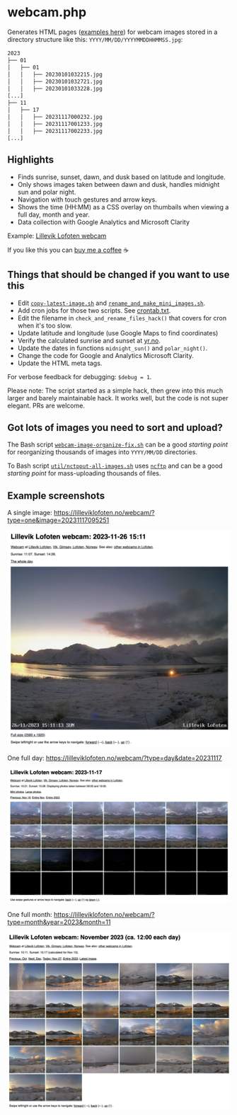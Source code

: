 # webcam.php

Generates HTML pages
([examples here](#example-screenshots))
for webcam images stored in a directory structure like this:
`YYYY/MM/DD/YYYYMMDDHHMMSS.jpg`:

```
2023
├── 01
│   ├── 01
│   │   ├── 20230101032215.jpg
│   │   ├── 20230101032721.jpg
│   │   ├── 20230101033228.jpg
[...]
├── 11
│   ├── 17
│   │   ├── 20231117000232.jpg
│   │   ├── 20231117001233.jpg
│   │   ├── 20231117002233.jpg
[...]
```

## Highlights

* Finds sunrise, sunset, dawn, and dusk based on latitude and longitude.
* Only shows images taken between dawn and dusk, handles midnight sun and polar night.
* Navigation with touch gestures and arrow keys.
* Shows the time (HH:MM) as a CSS overlay on thumbails when viewing a full day, month and year.
* Data collection with Google Analytics and Microsoft Clarity

Example: [Lillevik Lofoten webcam](https://lilleviklofoten.no/webcam/?type=day&date=20231117)

If you like this you can
[buy me a coffee](https://www.buymeacoffee.com/superelectric) ☕️

## Things that should be changed if you want to use this

* Edit
  [`copy-latest-image.sh`](https://github.com/cloveras/webcam/blob/main/cron/copy-latest-image.sh)
  and
  [`rename_and_make_mini_images.sh`](https://github.com/cloveras/webcam/blob/main/cron/rename_and_make_mini_images.sh).
* Add cron jobs for those two scripts. See
  [crontab.txt](util/crontab.txt).
* Edit the filename in `check_and_rename_files_hack()` that covers for cron when it's too slow.
* Update latitude and longitude (use Google Maps to find coordinates)
* Verify the calculated sunrise and sunset at [yr.no](https://www.yr.no/).
* Update the dates in functions `midnight_sun()` and `polar_night()`.
* Change the code for Google and Analytics Microsoft Clarity.
* Update the HTML meta tags.

For verbose feedback for debugging: `$debug = 1`.

Please note: The script started as a simple hack, then grew into this much larger
and barely maintainable hack.  It works well, but the code is not super elegant.
PRs are welcome.

## Got lots of images you need to sort and upload?

The Bash script
[`webcam-image-organize-fix.sh`](https://github.com/cloveras/webcam/blob/main/util/webcam-image-organize-fix.sh)
can be a good _starting point_
for reorganizing thousands of images into `YYYY/MM/DD` directories.

To Bash script
[`util/nctpput-all-images.sh`](https://github.com/cloveras/webcam/blob/main/util/nctpput-all-images.sh)
uses
[`ncftp`](https://www.ncftp.com)
and can be a good _starting point_ for mass-uploading thousands of files.

## Example screenshots

A single image: https://lilleviklofoten.no/webcam/?type=one&image=20231117095251

![Webcam example screenshot: Single image](images/webcam-example-single-image.png)

One full day: https://lilleviklofoten.no/webcam/?type=day&date=20231117

![Webcam example screenshot: Day](images/webcam-example-day.png)

One full month: https://lilleviklofoten.no/webcam/?type=month&year=2023&month=11

![Webcam example screensho: Month](images/webcam-example-month.png)
